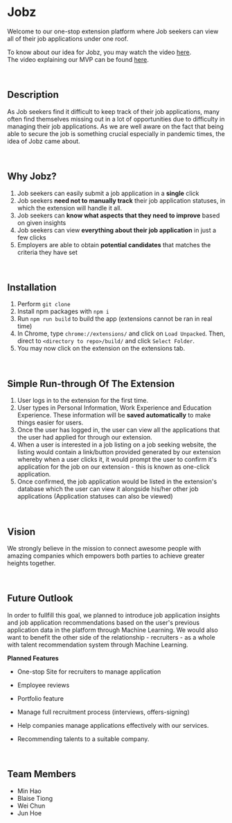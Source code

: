 # Jobz

Welcome to our one-stop extension platform where Job seekers can view all of their job applications under one roof.

To know about our idea for Jobz, you may watch the video [here](https://youtu.be/uDVtyH4h1ks).<br>
The video explaining our MVP can be found [here](https://youtu.be/z62SspQopKc).

<br>

## Description
As Job seekers find it difficult to keep track of their job applications, many often find themselves missing out in a lot of opportunities due to difficulty in managing their job applications. As we are well aware on the fact that being able to secure the job is something crucial especially in pandemic times, the idea of Jobz came about.

<br>

## Why Jobz?
1. Job seekers can easily submit a job application in a **single** click
2. Job seekers **need not to manually track** their job application statuses, in which the extension will handle it all.
3. Job seekers can **know what aspects that they need to improve** based on given insights
4. Job seekers can view **everything about their job application** in just a few clicks
5. Employers are able to obtain **potential candidates** that matches the criteria they have set

<br>

## Installation
1. Perform `git clone`
2. Install npm packages with `npm i`
3. Run `npm run build` to build the app (extensions cannot be ran in real time)
4. In Chrome, type `chrome://extensions/` and click on `Load Unpacked`. Then, direct to `<directory to repo>/build/` and click `Select Folder`.
5. You may now click on the extension on the extensions tab.

<br>

## Simple Run-through Of The Extension
1. User logs in to the extension for the first time.
2. User types in Personal Information, Work Experience and Education Experience. These information will be **saved automatically** to make things easier for users.
3. Once the user has logged in, the user can view all the applications that the user had applied for through our extension.
4. When a user is interested in a job listing on a job seeking website, the listing would contain a link/button provided generated by our extension whereby when a user clicks it, it would prompt the user to confirm it's application for the job on our extension - this is known as one-click application.
5. Once confirmed, the job application would be listed in the extension's database which the user can view it alongside his/her other job applications (Application statuses can also be viewed)

<br>

## Vision

We strongly believe in the mission to connect awesome people with amazing companies which empowers both parties to achieve greater heights together.


<br>

## Future Outlook

In order to fullfill this goal, we planned to introduce job application insights and job application recommendations based on the user's previous application data in the platform through Machine Learning. We would also want to benefit the other side of the relationship - recruiters - as a whole with talent recommendation system through Machine Learning. 

**Planned Features**
- One-stop Site for recruiters to manage application
- Employee reviews
- Portfolio feature

- Manage full recruitment process (interviews, offers-signing)
- Help companies manage applications effectively with our services. 
- Recommending talents to a suitable company. 

<br>

## Team Members
- Min Hao
- Blaise Tiong
- Wei Chun
- Jun Hoe